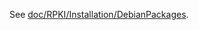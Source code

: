 See [doc/RPKI/Installation/DebianPackages][1].

   [1]: #_.wiki.doc.RPKI.Installation.DebianPackages

